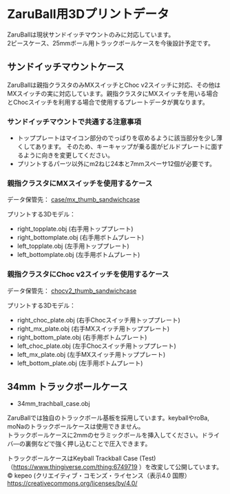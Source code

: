 # ZaruBall用3Dプリントデータ
ZaruBallは現状サンドイッチマウントのみに対応しています。<br>
2ピースケース、25mmボール用トラックボールケースを今後設計予定です。
## サンドイッチマウントケース
ZaruBallは親指クラスタのみMXスイッチとChoc v2スイッチに対応、その他はMXスイッチの実に対応しています。親指クラスタにMXスイッチを用いる場合とChocスイッチを利用する場合で使用するプレートデータが異なります。<br>

### サンドイッチマウントで共通する注意事項
- トッププレートはマイコン部分のでっぱりを収めるように該当部分を少し薄くしてあります。
そのため、キーキャップが乗る面がビルドプレートに面するように向きを変更してください。
- プリントするパーツ以外にm2ねじ24本と7mmスペーサ12個が必要です。

### 親指クラスタにMXスイッチを使用するケース
データ保管先：
[case/mx_thumb_sandwichcase](case/mx_thumb_sandwichcase)<br>

プリントする3Dモデル：
- right_topplate.obj (右手用トッププレート)
- right_bottomplate.obj (右手用ボトムプレート)
- left_topplate.obj (左手用トッププレート)
- left_bottomplate.obj (左手用ボトムプレート)

### 親指クラスタにChoc v2スイッチを使用するケース
データ保管先：
[chocv2_thumb_sandwichcase](chocv2_thumb_sandwichcase)<br>

プリントする3Dモデル：
- right_choc_plate.obj (右手Chocスイッチ用トッププレート)
- right_mx_plate.obj (右手MXスイッチ用トッププレート)
- right_bottom_plate.obj (右手用ボトムプレート)
- left_choc_plate.obj (左手Chocスイッチ用トッププレート)
- left_mx_plate.obj (左手MXスイッチ用トッププレート)
- left_bottom_plate.obj (左手用ボトムプレート)

## 34mm トラックボールケース
- 34mm_trachball_case.obj 

ZaruBallでは独自のトラックボール基板を採用しています。keyballやroBa, moNaのトラックボールケースは使用できません。<br>
トラックボールケースに2mmのセラミックボールを挿入してください。ドライバ―の裏側などで強く押し込むことで圧入できます。<br>

トラックボールケースはKeyball Trackball Case (Test)（https://www.thingiverse.com/thing:6749719
）を改変して公開しています。<br>
© kepeo (クリエイティブ・コモンズ・ライセンス（表示4.0 国際）https://creativecommons.org/licenses/by/4.0/
